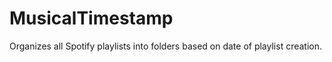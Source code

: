 # MusicalTimestamp
Organizes all Spotify playlists into folders based on date of playlist creation.
